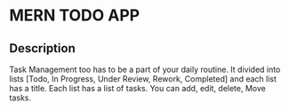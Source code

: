 # MERN TODO APP

## Description

Task Management too has to be a part of your daily routine.
It divided into lists [Todo, In Progress, Under Review, Rework, Completed] and each list has a title. Each list has a list of tasks. You can add, edit, delete, Move tasks.
